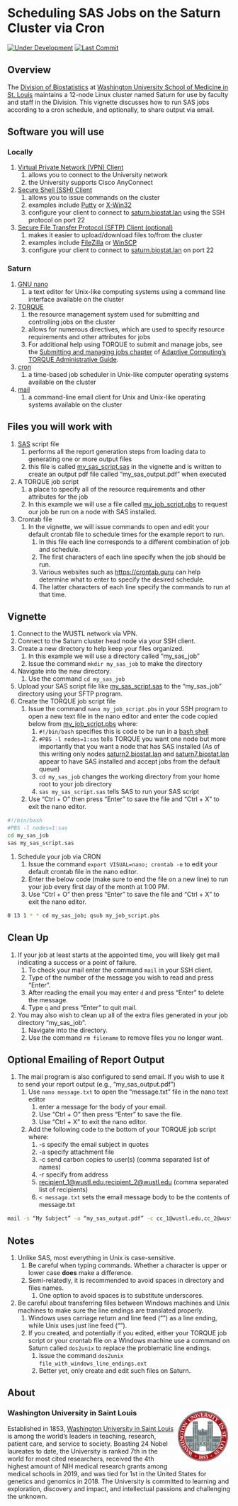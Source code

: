 Scheduling SAS Jobs on the Saturn Cluster via Cron
================

<!-- badges: start -->

[![Under
Development](https://img.shields.io/badge/status-under%20development-red.svg)](https://github.com/the-mad-statter/saturn.biostat.lan)
[![Last
Commit](https://img.shields.io/github/last-commit/the-mad-statter/saturn.biostat.lan.svg)](https://github.com/the-mad-statter/saturn.biostat.lan/commits/master)
<!-- badges: end -->

## Overview

The [Division of Biostatistics](https://biostatistics.wustl.edu/) at
[Washington University School of Medicine in
St. Louis](https://medicine.wustl.edu/) maintains a 12-node Linux
cluster named Saturn for use by faculty and staff in the Division. This
vignette discusses how to run SAS jobs according to a cron schedule, and
optionally, to share output via email.

## Software you will use

### Locally

1.  [Virtual Private Network (VPN)
    Client](https://en.wikipedia.org/wiki/Virtual_private_network)
    1.  allows you to connect to the University network
    2.  the University supports Cisco AnyConnect
2.  [Secure Shell (SSH)
    Client](https://en.wikipedia.org/wiki/SSH_(Secure_Shell))
    1.  allows you to issue commands on the cluster
    2.  examples include [Putty](https://www.putty.org) or
        [X-Win32](https://www.starnet.com/xwin32)
    3.  configure your client to connect to
        [saturn.biostat.lan](saturn.biostat.lan) using the SSH protocol
        on port 22
3.  [Secure File Transfer Protocol (SFTP) Client
    (optional)](https://en.wikipedia.org/wiki/SSH_File_Transfer_Protocol)
    1.  makes it easier to upload/download files to/from the cluster
    2.  examples include [FileZilla](https://filezilla-project.org/) or
        [WinSCP](https://winscp.net/eng/index.php)
    3.  configure your client to connect to
        [saturn.biostat.lan](saturn.biostat.lan) on port 22

### Saturn

1.  [GNU nano](https://en.wikipedia.org/wiki/GNU_nano)
    1.  a text editor for Unix-like computing systems using a command
        line interface available on the cluster
2.  [TORQUE](https://en.wikipedia.org/wiki/TORQUE)
    1.  the resource management system used for submitting and
        controlling jobs on the cluster
    2.  allows for numerous directives, which are used to specify
        resource requirements and other attributes for jobs
    3.  For additional help using TORQUE to submit and manage jobs, see
        the [Submitting and managing jobs
        chapter](http://docs.adaptivecomputing.com/torque/4-0-2/help.htm#topics/2-jobs/submittingManagingJobs.htm)
        of [Adaptive Computing’s TORQUE Administrative
        Guide](http://docs.adaptivecomputing.com/torque/4-0-2/help.htm#topics/0-about/coverPage.htm).
3.  [cron](https://en.wikipedia.org/wiki/Cron)
    1.  a time-based job scheduler in Unix-like computer operating
        systems available on the cluster
4.  [mail](https://en.wikipedia.org/wiki/Mail_(Unix))
    1.  a command-line email client for Unix and Unix-like operating
        systems available on the cluster

## Files you will work with

1.  [SAS](https://en.wikipedia.org/wiki/SAS_(software)) script file
    1.  performs all the report generation steps from loading data to
        generating one or more output files
    2.  this file is called [my\_sas\_script.sas](my_sas_script.sas) in
        the vignette and is written to create an output pdf file called
        “my\_sas\_output.pdf” when executed
2.  A TORQUE job script
    1.  a place to specify all of the resource requirements and other
        attributes for the job
    2.  In this example we will use a file called
        [my\_job\_script.pbs](my_job_script.pbs) to request our job be
        run on a node with SAS installed.
3.  Crontab file
    1.  In the vignette, we will issue commands to open and edit your
        default crontab file to schedule times for the example report to
        run.
        1.  In this file each line corresponds to a different
            combination of job and schedule.
        2.  The first characters of each line specify when the job
            should be run.
        3.  Various websites such as <https://crontab.guru> can help
            determine what to enter to specify the desired schedule.
        4.  The latter characters of each line specify the commands to
            run at that time.

## Vignette

1.  Connect to the WUSTL network via VPN.
2.  Connect to the Saturn cluster head node via your SSH client.
3.  Create a new directory to help keep your files organized.
    1.  In this example we will use a directory called “my\_sas\_job”
    2.  Issue the command `mkdir my_sas_job` to make the directory
4.  Navigate into the new directory.
    1.  Use the command `cd my_sas_job`
5.  Upload your SAS script file like
    [my\_sas\_script.sas](my_sas_script.sas) to the “my\_sas\_job”
    directory using your SFTP program.
6.  Create the TORQUE job script file
    1.  Issue the command `nano my_job_script.pbs` in your SSH program
        to open a new text file in the nano editor and enter the code
        copied below from [my\_job\_script.pbs](my_job_script.pbs)
        where:
        1.  `#!/bin/bash` specifies this is code to be run in a [bash
            shell](https://en.wikipedia.org/wiki/Bash_(Unix_shell))
        2.  `#PBS -l nodes=1:sas` tells TORQUE you want one node but
            more importantly that you want a node that has SAS installed
            (As of this writing only nodes
            [saturn2.biostat.lan](saturn2.biostat.lan) and
            [saturn7.biostat.lan](saturn7.biostat.lan) appear to have
            SAS installed and accept jobs from the default queue)
        3.  `cd my_sas_job` changes the working directory from your home
            root to your job directory
        4.  `sas my_sas_script.sas` tells SAS to run your SAS script
    2.  Use “Ctrl + O” then press “Enter” to save the file and “Ctrl +
        X” to exit the nano editor.

``` bash
#!/bin/bash
#PBS -l nodes=1:sas
cd my_sas_job
sas my_sas_script.sas
```

1.  Schedule your job via CRON
    1.  Issue the command `export VISUAL=nano; crontab -e` to edit your
        default crontab file in the nano editor.
    2.  Enter the below code (make sure to end the file on a new line)
        to run your job every first day of the month at 1:00 PM.
    3.  Use “Ctrl + O” then press “Enter” to save the file and “Ctrl +
        X” to exit the nano editor.

``` bash
0 13 1 * * cd my_sas_job; qsub my_job_script.pbs
```

## Clean Up

1.  If your job at least starts at the appointed time, you will likely
    get mail indicating a success or a point of failure.
    1.  To check your mail enter the command `mail` in your SSH client.
    2.  Type of the number of the message you wish to read and press
        “Enter”.
    3.  After reading the email you may enter `d` and press “Enter” to
        delete the message.
    4.  Type `q` and press “Enter” to quit mail.
2.  You may also wish to clean up all of the extra files generated in
    your job directory “my\_sas\_job”.
    1.  Navigate into the directory.
    2.  Use the command `rm filename` to remove files you no longer
        want.

## Optional Emailing of Report Output

1.  The mail program is also configured to send email. If you wish to
    use it to send your report output (e.g., “my\_sas\_output.pdf”)
    1.  Use `nano message.txt` to open the “message.txt” file in the
        nano text editor
        1.  enter a message for the body of your email.
        2.  Use “Ctrl + O” then press “Enter” to save the file.
        3.  Use “Ctrl + X” to exit the nano editor.
    2.  Add the following code to the bottom of your TORQUE job script
        where:
        1.  -s specify the email subject in quotes
        2.  -a specify attachment file
        3.  -c send carbon copies to user(s) (comma separated list of
            names)
        4.  -r specify from address
        5.  <recipient_1@wustl.edu>,<recipient_2@wustl.edu> (comma
            separated list of recipients)
        6.  `< message.txt` sets the email message body to be the
            contents of message.txt

``` bash
mail -s “My Subject” -a “my_sas_output.pdf” -c cc_1@wustl.edu,cc_2@wustl.edu -r ‘”Your Last Name, Your First Name” your_email@wustl.edu’ recipient_1@wustl.edu,recipient_2@wustl.edu < message.txt
```

## Notes

1.  Unlike SAS, most everything in Unix is case-sensitive.
    1.  Be careful when typing commands. Whether a character is upper or
        lower case **does** make a difference.
    2.  Semi-relatedly, it is recommended to avoid spaces in directory
        and files names.
        1.  One option to avoid spaces is to substitute underscores.
2.  Be careful about transferring files between Windows machines and
    Unix machines to make sure the line endings are translated properly.
    1.  Windows uses carriage return and line feed (“”) as a line
        ending, while Unix uses just line feed (“”).
    2.  If you created, and potentially if you edited, either your
        TORQUE job script or your crontab file on a Windows machine use
        a command on Saturn called `dos2unix` to replace the problematic
        line endings.
        1.  Issue the command
            `dos2unix file_with_windows_line_endings.ext`
        2.  Better yet, only create and edit such files on Saturn.

## About

### Washington University in Saint Louis <img src="img/brookings_seal.png" align="right" width="125px"/>

Established in 1853, [Washington University in Saint
Louis](https://www.wustl.edu) is among the world’s leaders in teaching,
research, patient care, and service to society. Boasting 24 Nobel
laureates to date, the University is ranked 7th in the world for most
cited researchers, received the 4th highest amount of NIH medical
research grants among medical schools in 2019, and was tied for 1st in
the United States for genetics and genomics in 2018. The University is
committed to learning and exploration, discovery and impact, and
intellectual passions and challenging the unknown.
